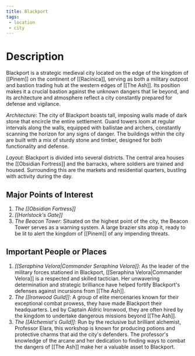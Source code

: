 ```yaml
---
title: Blackport
tags:
 - location
 - city
---
```

# Description
Blackport is a strategic medieval city located on the edge of the kingdom of [[Pinem]] on the continent of [[Racinica]], serving as both a military outpost and bastion trading hub at the western edges of [[The Ash]]. Its position makes it a crucial bastion against the unknown dangers that lie beyond, and its architecture and atmosphere reflect a city constantly prepared for defense and vigilance.

_Architecture_: The city of Blackport boasts tall, imposing walls made of dark stone that encircle the entire settlement. Guard towers loom at regular intervals along the walls, equipped with ballistae and archers, constantly scanning the horizon for any signs of danger. The buildings within the city are built with a mix of sturdy stone and timber, designed for both functionality and defense.

_Layout_: Blackport is divided into several districts. The central area houses the [[Obsidian Fortress]] and the barracks, where soldiers are trained and housed. Surrounding this are the markets and residential quarters, bustling with activity during the day.

## Major Points of Interest
1.  _The [[Obsidian Fortress]]_
2.  _[[Horlstock's Gate]]_
3.  _The Beacon Tower_: Situated on the highest point of the city, the Beacon Tower serves as a warning system. A large brazier sits atop it, ready to be lit to alert the kingdom of [[Pinem]] of any impending threats.

## Important People or Places
1.  _[[Seraphina Velora|Commander Seraphina Velora]]_: As the leader of the military forces stationed in Blackport, [[Seraphina Velora|Commander Velora]] is a respected and skilled tactician. Her unwavering determination and strategic brilliance have helped fortify Blackport's defenses against incursions from [[The Ash]].
2.  _The [[Ironwood Guild]]_: A group of elite mercenaries known for their exceptional combat prowess, they have made Blackport their headquarters. Led by Captain Aldric Ironwood, they are often hired by the kingdom to undertake dangerous missions beyond [[The Ash]].
3.  _The [[Alchemist's Guild]]_: Run by the reclusive but brilliant alchemist, Professor Elara, this workshop is known for producing potions and protective charms that aid the city's defenders. The professor's knowledge of the arcane and her dedication to finding ways to combat the dangers of [[The Ash]] make her a valuable asset to Blackport.